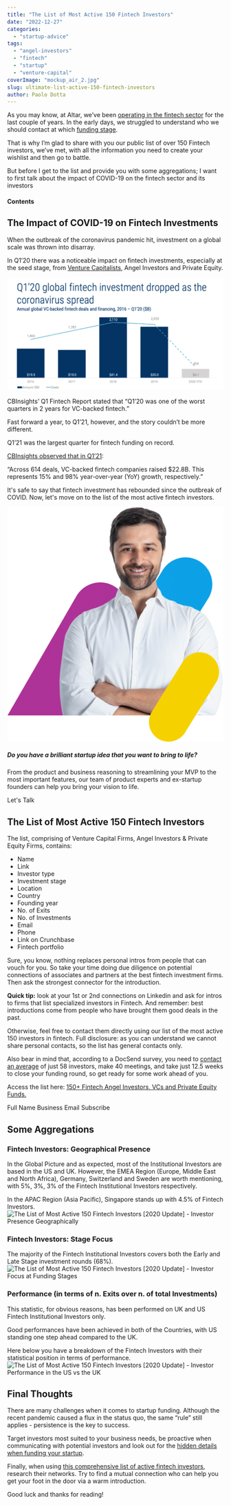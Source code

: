 ```yaml
---
title: "The List of Most Active 150 Fintech Investors"
date: "2022-12-27"
categories:
  - "startup-advice"
tags:
  - "angel-investors"
  - "fintech"
  - "startup"
  - "venture-capital"
coverImage: "mockup_air_2.jpg"
slug: ultimate-list-active-150-fintech-investors
author: Paolo Dotta
---
```


As you may know, at Altar, we’ve been [operating in the fintech sector](https://altar.io/work/) for the last couple of years. In the early days, we struggled to understand who we should contact at which [funding stage](https://altar.io/startup-series-funding-everything-you-need-to-know/).

That is why I’m glad to share with you our public list of over 150 Fintech investors, we’ve met, with all the information you need to create your wishlist and then go to battle.

But before I get to the list and provide you with some aggregations; I want to first talk about the impact of COVID-19 on the fintech sector and its investors

#### Contents

## The Impact of COVID-19 on Fintech Investments

When the outbreak of the coronavirus pandemic hit, investment on a global scale was thrown into disarray.

In Q1’20 there was a noticeable impact on fintech investments, especially at the seed stage, from [Venture Capitalists](https://www.valuer.ai/blog/100-top-venture-capitalists-in-the-usa), Angel Investors and Private Equity.

![The List of Most Active 150 Fintech Investors - Q1 Fintech Investment Drops](https://raw.githubusercontent.com/vmagellan/altar-blog/main/posts/images/0pdc3QoGM2xPL7lNK-1024x533.png)

CBInsights’ Q1 Fintech Report stated that “Q1’20 was one of the worst quarters in 2 years for VC-backed fintech.”

Fast forward a year, to Q1’21, however, and the story couldn’t be more different.

Q1’21 was the largest quarter for fintech funding on record.

[CBInsights observed that in Q1’21](https://www.cbinsights.com/research/report/fintech-trends-q1-2021/):

“Across 614 deals, VC-backed fintech companies raised $22.8B. This represents 15% and 98% year-over-year (YoY) growth, respectively.”

It's safe to say that fintech investment has rebounded since the outbreak of COVID. Now, let's move on to the list of the most active fintech investors.

![Daniel, CEO of Altar, Product and Software development company specialising in building MVPs, full custom software development projects & creating UX/UI that is both functional and beautiful](https://raw.githubusercontent.com/vmagellan/altar-blog/main/posts/images/cta-colors-daniel-arms-crossed.png)

##### Do you have a brilliant startup idea that you want to bring to life?

From the product and business reasoning to streamlining your MVP to the most important features, our team of product experts and ex-startup founders can help you bring your vision to life.

Let's Talk

## The List of Most Active 150 Fintech Investors

The list, comprising of Venture Capital Firms, Angel Investors & Private Equity Firms, contains:

- Name
- Link
- Investor type
- Investment stage
- Location
- Country
- Founding year
- No. of Exits
- No. of Investments
- Email
- Phone
- Link on Crunchbase
- Fintech portfolio

Sure, you know, nothing replaces personal intros from people that can vouch for you. So take your time doing due diligence on potential connections of associates and partners at the best fintech investment firms. Then ask the strongest connector for the introduction.

**Quick tip:** look at your 1st or 2nd connections on Linkedin and ask for intros to firms that list specialized investors in Fintech. And remember: best introductions come from people who have brought them good deals in the past.

Otherwise, feel free to contact them directly using our list of the most active 150 investors in fintech. Full disclosure: as you can understand we cannot share personal contacts, so the list has general contacts only.

Also bear in mind that, according to a DocSend survey, you need to [contact an average](https://www.forbes.com/sites/alejandrocremades/2018/08/05/top-50-angel-investors-based-on-investment-volume-and-successful-exits/#182d85ef7748) of just 58 investors, make 40 meetings, and take just 12.5 weeks to close your funding round, so get ready for some work ahead of you.

Access the list here: [150+ Fintech Angel Investors, VCs and Private Equity Funds.](https://docs.google.com/spreadsheets/d/1L5uGl0-tVc2tSPF98L6bmpfx7NzGf8XTTcfsuo79qew/edit#gid=0)

Full Name Business Email Subscribe

## Some Aggregations

### **Fintech Investors: Geographical Presence**

In the Global Picture and as expected, most of the Institutional Investors are based in the US and UK. However, the EMEA Region (Europe, Middle East and North Africa), Germany, Switzerland and Sweden are worth mentioning, with 5%, 3%, 3% of the Fintech Institutional Investors respectively.

In the APAC Region (Asia Pacific), Singapore stands up with 4.5% of Fintech Investors.![The List of Most Active 150 Fintech Investors [2020 Update] - Investor Presence Geographically](https://cdn-images-1.medium.com/max/1440/0*7tT9MYuYyfK6Cn59)

### Fintech Investors: Stage Focus

The majority of the Fintech Institutional Investors covers both the Early and Late Stage investment rounds (68%).![The List of Most Active 150 Fintech Investors [2020 Update] - Investor Focus at Funding Stages](https://cdn-images-1.medium.com/max/1440/0*o-2rwPBAqnvmb9RT)

### Performance (in terms of n. Exits over n. of total Investments)

This statistic, for obvious reasons, has been performed on UK and US Fintech Institutional Investors only.

Good performances have been achieved in both of the Countries, with US standing one step ahead compared to the UK.

Here below you have a breakdown of the Fintech Investors with their statistical position in terms of performance.![The List of Most Active 150 Fintech Investors [2020 Update] - Investor Performance in the US vs the UK](https://cdn-images-1.medium.com/max/1440/0*r0zbL4sfxwsZXssd)

## Final Thoughts

There are many challenges when it comes to startup funding. Although the recent pandemic caused a flux in the status quo, the same “rule” still applies - persistence is the key to success.

Target investors most suited to your business needs, be proactive when communicating with potential investors and look out for the [hidden details when funding your startup](https://altar.io/expert-interview-funding-your-startup/).

Finally, when using [this comprehensive list of active fintech investors](https://altar57146.activehosted.com/f/3), research their networks. Try to find a mutual connection who can help you get your foot in the door via a warm introduction.

Good luck and thanks for reading!
